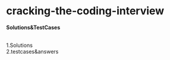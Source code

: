 # cracking-the-coding-interview
<b>Solutions&amp;TestCases</b>

<br>
1.Solutions
<br>
2.testcases&answers
